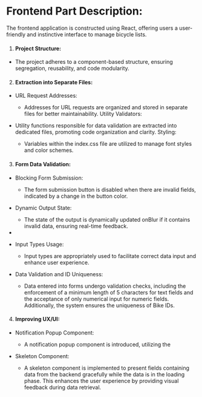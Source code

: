 # **Frontend Part Description:**

The frontend application is constructed using React, offering users a user-friendly and instinctive interface to manage bicycle lists.

1. #### Project Structure:

- The project adheres to a component-based structure, ensuring segregation, reusability, and code modularity.

2. #### Extraction into Separate Files:

- URL Request Addresses:

  - Addresses for URL requests are organized and stored in separate files for better maintainability.
  Utility Validators:

- Utility functions responsible for data validation are extracted into dedicated files, promoting code organization and clarity.
Styling:

    - Variables within the index.css file are utilized to manage font styles and color schemes.

3. #### Form Data Validation:

- Blocking Form Submission:

    - The form submission button is disabled when there are invalid fields, indicated by a change in the button color.

- Dynamic Output State:

  - The state of the output is dynamically updated onBlur if it contains invalid data, ensuring real-time feedback.
- 
- Input Types Usage:

  - Input types are appropriately used to facilitate correct data input and enhance user experience.
  
- Data Validation and ID Uniqueness:

  - Data entered into forms undergo validation checks, including the enforcement of a minimum length of 5 characters for text fields and the acceptance of only numerical input for numeric fields. Additionally, the system ensures the uniqueness of Bike IDs.

4. #### Improving UX/UI:

- Notification Popup Component:

    - A notification popup component is introduced, utilizing the <dialog> element to communicate interactions with the database. The component's input property consists of fields such as message, type (success/error), and duration, allowing customizable notification parameters.
- Skeleton Component:

    - A skeleton component is implemented to present fields containing data from the backend gracefully while the data is in the loading phase. This enhances the user experience by providing visual feedback during data retrieval.
